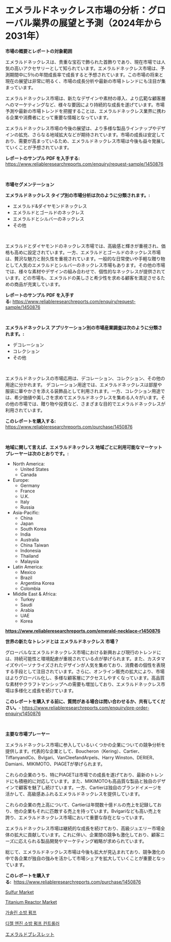 <p><h1>エメラルドネックレス市場の分析：グローバル業界の展望と予測（2024年から2031年）</h1></p><p><strong>市場の概要とレポートの対象範囲</strong></p>
<p><p>エメラルドネックレスは、贵重な宝石で飾られた首飾りであり、現在市場では人気の高いアクセサリーとして知られています。エメラルドネックレス市場は、予測期間中に5％の年間成長率で成長すると予想されています。この市場の将来と現在の展望は非常に明るく、市場の成長分析や最新の市場トレンドにも注目が集まっています。</p><p>エメラルドネックレス市場は、新たなデザインや素材の導入、より広範な顧客層へのマーケティングなど、様々な要因により持続的な成長を遂げています。市場予測や最新の市場トレンドを把握することは、エメラルドネックレス業界に携わる企業や消費者にとって重要な情報となっています。</p><p>エメラルドネックレス市場の今後の展望は、より多様な製品ラインナップやデザインの拡充、さらなる地域拡大などが期待されています。市場の成長は安定しており、需要が高まっているため、エメラルドネックレス市場は今後も益々発展していくことが予想されています。</p></p>
<p><strong>レポートのサンプル PDF を入手する:</strong> <a href="https://www.reliableresearchreports.com/enquiry/request-sample/1450876">https://www.reliableresearchreports.com/enquiry/request-sample/1450876</a></p>
<p>&nbsp;</p>
<p><strong>市場セグメンテーション</strong></p>
<p><strong>エメラルドネックレス タイプ別の市場分析は次のように分類されます。:</strong></p>
<p><ul><li>エメラルド&ダイヤモンドネックレス</li><li>エメラルドとゴールドのネックレス</li><li>エメラルドとシルバーのネックレス</li><li>その他</li></ul></p>
<p>&nbsp;</p>
<p><p>エメラルドとダイヤモンドのネックレス市場では、高級感と輝きが重視され、価格も高めに設定されています。一方、エメラルドとゴールドのネックレス市場は、贅沢な魅力と耐久性を重視されています。一般的な日常使いや手軽な贈り物として人気のエメラルドとシルバーのネックレス市場もあります。その他の市場では、様々な素材やデザインの組み合わせで、個性的なネックレスが提供されています。どの市場も、エメラルドの美しさと希少性を求める顧客を満足させるための商品が充実しています。</p></p>
<p><strong>レポートのサンプル PDF を入手する:</strong>&nbsp;<a href="https://www.reliableresearchreports.com/enquiry/request-sample/1450876">https://www.reliableresearchreports.com/enquiry/request-sample/1450876</a></p>
<p>&nbsp;</p>
<p><strong> エメラルドネックレス アプリケーション別の市場産業調査は次のように分類されます。:</strong></p>
<p><ul><li>デコレーション</li><li>コレクション</li><li>その他</li></ul></p>
<p>&nbsp;</p>
<p><p>エメラルドネックレスの市場応用は、デコレーション、コレクション、その他の用途に分かれます。 デコレーション用途では、エメラルドネックレスは部屋や服装に華やかさを添える装飾品として利用されます。一方、コレクション用途では、希少価値や美しさを求めてエメラルドネックレスを集める人々がいます。その他の市場では、贈り物や投資など、さまざまな目的でエメラルドネックレスが利用されています。</p></p>
<p><strong>このレポートを購入する:</strong>&nbsp; <a href="https://www.reliableresearchreports.com/purchase/1450876">https://www.reliableresearchreports.com/purchase/1450876</a></p>
<p>&nbsp;</p>
<p><strong>地域に関して言えば、エメラルドネックレス 地域ごとに利用可能なマーケットプレーヤーは次のとおりです。:</strong></p>
<p><ul>
    <li>
        North America:
        <ul>
            <li>United States</li>
            <li>Canada</li>
        </ul>
    </li>
    <li>
        Europe:
        <ul>
            <li>Germany</li>
            <li>France</li>
            <li>U.K.</li>
            <li>Italy</li>
            <li>Russia</li>
        </ul>
    </li>
    <li>
        Asia-Pacific:
        <ul>
            <li>China</li>
            <li>Japan</li>
            <li>South Korea</li>
            <li>India</li>
            <li>Australia</li>
            <li>China Taiwan</li>
            <li>Indonesia</li>
            <li>Thailand</li>
            <li>Malaysia</li>
        </ul>
    </li>
    <li>
        Latin America:
        <ul>
            <li>Mexico</li>
            <li>Brazil</li>
            <li>Argentina Korea</li>
            <li>Colombia</li>
        </ul>
    </li>
    <li>
        Middle East & Africa:
        <ul>
            <li>Turkey</li>
            <li>Saudi</li>
            <li>Arabia</li>
            <li>UAE</li>
            <li>Korea</li>
        </ul>
    </li>
    </ul></p>
<p><strong><a href="https://www.reliableresearchreports.com/emerald-necklace-r1450876">https://www.reliableresearchreports.com/emerald-necklace-r1450876</a></strong>&nbsp;</p>
<p><strong>世界の新たなトレンドとは エメラルドネックレス 市場？</strong></p>
<p><p>グローバルなエメラルドネックレス市場における新興および現行のトレンドには、持続可能性と環境配慮が重視されている点が挙げられます。また、カスタマイズやパーソナライズされたデザインが人気を集めており、消費者の個性を表現する手段として注目されています。さらに、オンライン販売の拡大により、市場はよりグローバル化し、多様な顧客層にアクセスしやすくなっています。高品質な素材やクラフトマンシップへの需要も増加しており、エメラルドネックレス市場は多様化と成長を続けています。</p></p>
<p><strong>このレポートを購入する前に、質問がある場合は問い合わせるか、共有してください。</strong>- <a href="https://www.reliableresearchreports.com/enquiry/pre-order-enquiry/1450876">https://www.reliableresearchreports.com/enquiry/pre-order-enquiry/1450876</a></p>
<p>&nbsp;</p>
<p><strong>主要な市場プレーヤー</strong></p>
<p><p>エメラルドネックレス市場に参入しているいくつかの企業についての競争分析を提供します。代表的な企業として、Boucheron（Kering）、Cartier、TiffanyandCo、Bvlgari、VanCleefandArpels、Harry Winston、DERIER、Damiani、MIKIMOTO、PIAGETが挙げられます。</p><p>これらの企業のうち、特にPIAGETは市場での成長を遂げており、最新のトレンドにも積極的に対応しています。また、MIKIMOTOも高品質な製品と独自のデザインで顧客を魅了し続けています。一方、Cartierは独自のブランドイメージを活かして、高級感あふれるエメラルドネックレスを提供しています。</p><p>これらの企業の売上高について、Cartierは年間数十億ドルの売上を記録しており、他の企業もそれに匹敵する売上を持っています。Bvlgariなども高い売上を誇り、エメラルドネックレス市場において重要な存在となっています。</p><p>エメラルドネックレス市場は継続的な成長を続けており、高級ジュエリー市場全体の拡大に貢献しています。これに伴い、企業間の競争も激化しており、顧客ニーズに応えられる製品開発やマーケティング戦略が求められています。</p><p>総じて、エメラルドネックレス市場は今後も拡大が見込まれており、競争激化の中で各企業が独自の強みを活かして市場シェアを拡大していくことが重要となっています。</p></p>
<p><strong>このレポートを購入する:</strong>&nbsp;&nbsp;<a href="https://www.reliableresearchreports.com/purchase/1450876">https://www.reliableresearchreports.com/purchase/1450876</a></p>
<p><p><a href="https://skillful-vermicelli-b89.notion.site/Sulfur-Market-Size-Furnishes-Valuable-Information-Encompassing-Market-Share-Market-Trends-and-Proj-0efd667109114258a63ab98f058233ad">Sulfur Market</a></p><p><a href="https://github.com/angelajermaine/Market-Research-Report-List-2/blob/main/titanium-reactor-market.md">Titanium Reactor Market</a></p><p><a href="https://github.com/oajzkywllm460/Market-Research-Report-List-1/blob/main/527726518977.md">가솔린 소방 펌프</a></p><p><a href="https://github.com/vsr06p4p49/Market-Research-Report-List-1/blob/main/643583718978.md">디젤 엔진 소방 펌프 컨트롤러</a></p><p><a href="https://github.com/cbigkbh02719/Market-Research-Report-List-1/blob/main/981397020583.md">エメラルドブレスレット</a></p></p>